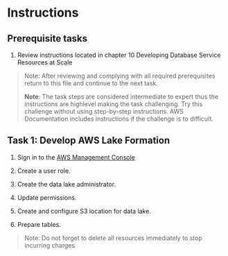 # Instructions

## Prerequisite tasks

1. Review instructions located in chapter 10 Developing Database Service Resources at Scale
> Note: After reviewing and complying with all required prerequisites return to this file and continue to the next task.
> 
> **Note**: The task steps are considered intermediate to expert thus the instructions are highlevel making the task challenging. Try this challenge without using step-by-step instructions. AWS Documentation includes instructions if the challenge is to difficult.

## Task 1: Develop AWS Lake Formation

1.	Sign in to the [AWS Management Console](https://console.aws.amazon.com/console/)

3.	Create a user role.

5.	Create the data lake administrator.

7.	Update permissions.

9.	Create and configure S3 location for data lake.

11.	Prepare tables.

> Note: Do not forget to delete all resources immediately to stop incurring charges
